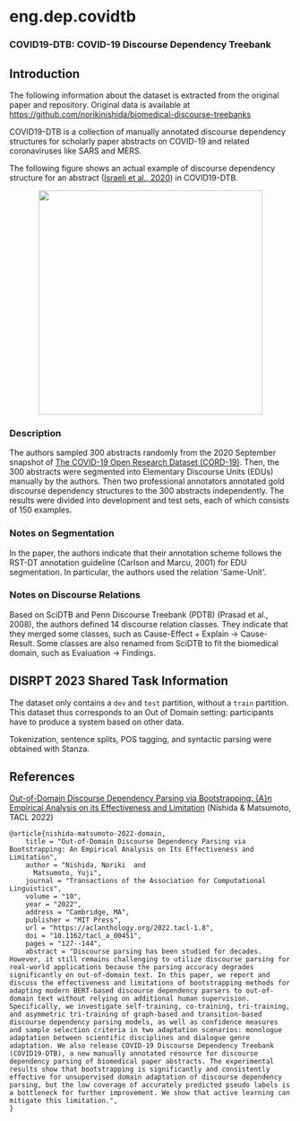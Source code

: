 # eng.dep.covidtb

### COVID19-DTB: COVID-19 Discourse Dependency Treebank


## Introduction 

The following information about the dataset is extracted from the original paper and repository. 
Original data is available at https://github.com/norikinishida/biomedical-discourse-treebanks

COVID19-DTB is a collection of manually annotated discourse dependency structures for scholarly paper abstracts on COVID-19 and related coronaviruses like SARS and MERS.

The following figure shows an actual example of discourse dependency structure for an abstract ([Israeli et al., 2020](https://doi.org/10.1101/2020.06.10.144196)) in COVID19-DTB.

<p align="center">
<img src="https://norikinishida.github.io/tools/discdep/images/045_figure020.png" width="400">
</p>

### Description

The authors sampled 300 abstracts randomly from the 2020 September snapshot of [The COVID-19 Open Research Dataset (CORD-19)](https://allenai.org/data/cord-19).
Then, the 300 abstracts were segmented into Elementary Discourse Units (EDUs) manually by the authors.
Then two professional annotators annotated gold discourse dependency structures to the 300 abstracts independently.
The results were divided into development and test sets, each of which consists of 150 examples.

### Notes on Segmentation
In the paper, the authors indicate that their annotation scheme follows the RST-DT annotation guideline (Carlson and Marcu, 2001) for EDU segmentation. 
In particular, the authors used the relation 'Same-Unit'. 

### Notes on Discourse Relations
Based on SciDTB and Penn Discourse Treebank (PDTB) (Prasad et al., 2008), the authors defined 14 discourse relation classes.
They indicate that they merged some classes, such as Cause-Effect + Explain → Cause-Result. Some classes are also renamed from SciDTB to fit the biomedical domain, such as Evaluation → Findings.


## DISRPT 2023 Shared Task Information

The dataset only contains a `dev` and `test` partition, without a `train` partition. 
This dataset thus corresponds to an Out of Domain setting: 
participants have to produce a system based on other data.

Tokenization, sentence splits, POS tagging, and syntactic parsing were obtained with Stanza. 


## References

[Out-of-Domain Discourse Dependency Parsing via Bootstrapping: {A}n Empirical Analysis on its Effectiveness and Limitation](https://aclanthology.org/2022.tacl-1.8/)
(Nishida & Matsumoto, TACL 2022)

```
@article{nishida-matsumoto-2022-domain,
    title = "Out-of-Domain Discourse Dependency Parsing via Bootstrapping: An Empirical Analysis on Its Effectiveness and Limitation",
    author = "Nishida, Noriki  and
      Matsumoto, Yuji",
    journal = "Transactions of the Association for Computational Linguistics",
    volume = "10",
    year = "2022",
    address = "Cambridge, MA",
    publisher = "MIT Press",
    url = "https://aclanthology.org/2022.tacl-1.8",
    doi = "10.1162/tacl_a_00451",
    pages = "127--144",
    abstract = "Discourse parsing has been studied for decades. However, it still remains challenging to utilize discourse parsing for real-world applications because the parsing accuracy degrades significantly on out-of-domain text. In this paper, we report and discuss the effectiveness and limitations of bootstrapping methods for adapting modern BERT-based discourse dependency parsers to out-of-domain text without relying on additional human supervision. Specifically, we investigate self-training, co-training, tri-training, and asymmetric tri-training of graph-based and transition-based discourse dependency parsing models, as well as confidence measures and sample selection criteria in two adaptation scenarios: monologue adaptation between scientific disciplines and dialogue genre adaptation. We also release COVID-19 Discourse Dependency Treebank (COVID19-DTB), a new manually annotated resource for discourse dependency parsing of biomedical paper abstracts. The experimental results show that bootstrapping is significantly and consistently effective for unsupervised domain adaptation of discourse dependency parsing, but the low coverage of accurately predicted pseudo labels is a bottleneck for further improvement. We show that active learning can mitigate this limitation.",
}
```

